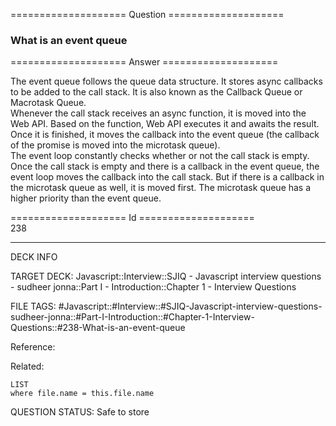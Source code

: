 ==================== Question ====================  

### What is an event queue  

==================== Answer ====================  

The event queue follows the queue data structure. It stores async callbacks to
be added to the call stack. It is also known as the Callback Queue or Macrotask
Queue.  
Whenever the call stack receives an async function, it is moved into the Web
API. Based on the function, Web API executes it and awaits the result. Once it
is finished, it moves the callback into the event queue (the callback of the
promise is moved into the microtask queue).  
The event loop constantly checks whether or not the call stack is empty. Once
the call stack is empty and there is a callback in the event queue, the event
loop moves the callback into the call stack. But if there is a callback in the
microtask queue as well, it is moved first. The microtask queue has a higher
priority than the event queue.

==================== Id ====================  
238

---

DECK INFO

TARGET DECK: Javascript::Interview::SJIQ - Javascript interview questions - sudheer jonna::Part I - Introduction::Chapter 1 - Interview Questions

FILE TAGS: #Javascript::#Interview::#SJIQ-Javascript-interview-questions-sudheer-jonna::#Part-I-Introduction::#Chapter-1-Interview-Questions::#238-What-is-an-event-queue

Reference:

Related:

```dataview
LIST
where file.name = this.file.name
```

QUESTION STATUS: Safe to store

